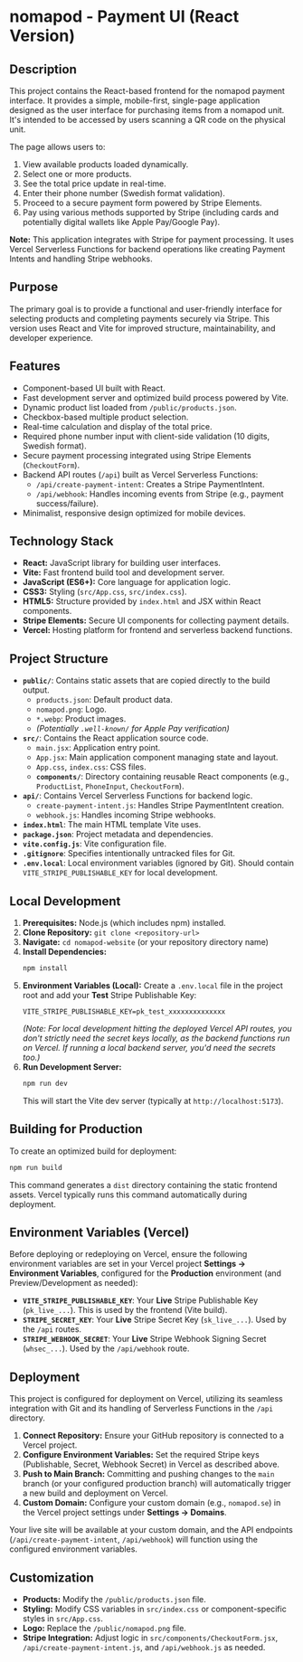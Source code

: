 # nomapod - Payment UI (React Version)

## Description

This project contains the React-based frontend for the nomapod payment interface. It provides a simple, mobile-first, single-page application designed as the user interface for purchasing items from a nomapod unit. It's intended to be accessed by users scanning a QR code on the physical unit.

The page allows users to:
1.  View available products loaded dynamically.
2.  Select one or more products.
3.  See the total price update in real-time.
4.  Enter their phone number (Swedish format validation).
5.  Proceed to a secure payment form powered by Stripe Elements.
6.  Pay using various methods supported by Stripe (including cards and potentially digital wallets like Apple Pay/Google Pay).

**Note:** This application integrates with Stripe for payment processing. It uses Vercel Serverless Functions for backend operations like creating Payment Intents and handling Stripe webhooks.

## Purpose

The primary goal is to provide a functional and user-friendly interface for selecting products and completing payments securely via Stripe. This version uses React and Vite for improved structure, maintainability, and developer experience.

## Features

*   Component-based UI built with React.
*   Fast development server and optimized build process powered by Vite.
*   Dynamic product list loaded from `/public/products.json`.
*   Checkbox-based multiple product selection.
*   Real-time calculation and display of the total price.
*   Required phone number input with client-side validation (10 digits, Swedish format).
*   Secure payment processing integrated using Stripe Elements (`CheckoutForm`).
*   Backend API routes (`/api`) built as Vercel Serverless Functions:
    *   `/api/create-payment-intent`: Creates a Stripe PaymentIntent.
    *   `/api/webhook`: Handles incoming events from Stripe (e.g., payment success/failure).
*   Minimalist, responsive design optimized for mobile devices.

## Technology Stack

*   **React:** JavaScript library for building user interfaces.
*   **Vite:** Fast frontend build tool and development server.
*   **JavaScript (ES6+):** Core language for application logic.
*   **CSS3:** Styling (`src/App.css`, `src/index.css`).
*   **HTML5:** Structure provided by `index.html` and JSX within React components.
*   **Stripe Elements:** Secure UI components for collecting payment details.
*   **Vercel:** Hosting platform for frontend and serverless backend functions.

## Project Structure

*   **`public/`**: Contains static assets that are copied directly to the build output.
    *   `products.json`: Default product data.
    *   `nomapod.png`: Logo.
    *   `*.webp`: Product images.
    *   *(Potentially `.well-known/` for Apple Pay verification)*
*   **`src/`**: Contains the React application source code.
    *   `main.jsx`: Application entry point.
    *   `App.jsx`: Main application component managing state and layout.
    *   `App.css`, `index.css`: CSS files.
    *   **`components/`**: Directory containing reusable React components (e.g., `ProductList`, `PhoneInput`, `CheckoutForm`).
*   **`api/`**: Contains Vercel Serverless Functions for backend logic.
    *   `create-payment-intent.js`: Handles Stripe PaymentIntent creation.
    *   `webhook.js`: Handles incoming Stripe webhooks.
*   **`index.html`**: The main HTML template Vite uses.
*   **`package.json`**: Project metadata and dependencies.
*   **`vite.config.js`**: Vite configuration file.
*   **`.gitignore`**: Specifies intentionally untracked files for Git.
*   **`.env.local`**: Local environment variables (ignored by Git). Should contain `VITE_STRIPE_PUBLISHABLE_KEY` for local development.

## Local Development

1.  **Prerequisites:** Node.js (which includes npm) installed.
2.  **Clone Repository:** `git clone <repository-url>`
3.  **Navigate:** `cd nomapod-website` (or your repository directory name)
4.  **Install Dependencies:**
    ```bash
    npm install
    ```
5.  **Environment Variables (Local):** Create a `.env.local` file in the project root and add your **Test** Stripe Publishable Key:
    ```dotenv
    VITE_STRIPE_PUBLISHABLE_KEY=pk_test_xxxxxxxxxxxxxx
    ```
    *(Note: For local development hitting the deployed Vercel API routes, you don't strictly need the secret keys locally, as the backend functions run on Vercel. If running a local backend server, you'd need the secrets too.)*
6.  **Run Development Server:**
    ```bash
    npm run dev
    ```
    This will start the Vite dev server (typically at `http://localhost:5173`).

## Building for Production

To create an optimized build for deployment:

```bash
npm run build
```
This command generates a `dist` directory containing the static frontend assets. Vercel typically runs this command automatically during deployment.

## Environment Variables (Vercel)

Before deploying or redeploying on Vercel, ensure the following environment variables are set in your Vercel project **Settings → Environment Variables**, configured for the **Production** environment (and Preview/Development as needed):

*   **`VITE_STRIPE_PUBLISHABLE_KEY`**: Your **Live** Stripe Publishable Key (`pk_live_...`). This is used by the frontend (Vite build).
*   **`STRIPE_SECRET_KEY`**: Your **Live** Stripe Secret Key (`sk_live_...`). Used by the `/api` routes.
*   **`STRIPE_WEBHOOK_SECRET`**: Your **Live** Stripe Webhook Signing Secret (`whsec_...`). Used by the `/api/webhook` route.

## Deployment

This project is configured for deployment on Vercel, utilizing its seamless integration with Git and its handling of Serverless Functions in the `/api` directory.

1.  **Connect Repository:** Ensure your GitHub repository is connected to a Vercel project.
2.  **Configure Environment Variables:** Set the required Stripe keys (Publishable, Secret, Webhook Secret) in Vercel as described above.
3.  **Push to Main Branch:** Committing and pushing changes to the `main` branch (or your configured production branch) will automatically trigger a new build and deployment on Vercel.
4.  **Custom Domain:** Configure your custom domain (e.g., `nomapod.se`) in the Vercel project settings under **Settings → Domains**.

Your live site will be available at your custom domain, and the API endpoints (`/api/create-payment-intent`, `/api/webhook`) will function using the configured environment variables.

## Customization

*   **Products:** Modify the `/public/products.json` file.
*   **Styling:** Modify CSS variables in `src/index.css` or component-specific styles in `src/App.css`.
*   **Logo:** Replace the `/public/nomapod.png` file.
*   **Stripe Integration:** Adjust logic in `src/components/CheckoutForm.jsx`, `/api/create-payment-intent.js`, and `/api/webhook.js` as needed. 